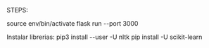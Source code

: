 STEPS:

source env/bin/activate
flask run --port 3000

Instalar librerias:
pip3 install --user -U nltk
pip install -U scikit-learn
